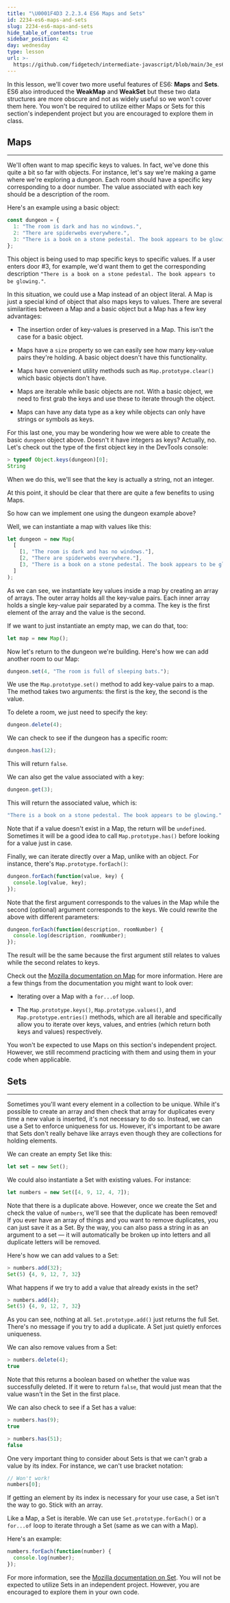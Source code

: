 ```yaml
---
title: "\U0001F4D3 2.2.3.4 ES6 Maps and Sets"
id: 2234-es6-maps-and-sets
slug: 2234-es6-maps-and-sets
hide_table_of_contents: true
sidebar_position: 42
day: wednesday
type: lesson
url: >-
  https://github.com/fidgetech/intermediate-javascript/blob/main/3e_es6_maps_and_sets.md
---
```


In this lesson, we'll cover two more useful features of ES6: **Maps** and **Sets**. ES6 also introduced the **WeakMap** and **WeakSet** but these two data structures are more obscure and not as widely useful so we won't cover them here. You won't be required to utilize either Maps or Sets for this section's independent project but you are encouraged to explore them in class.

## Maps
---

We'll often want to map specific keys to values. In fact, we've done this quite a bit so far with objects. For instance, let's say we're making a game where we're exploring a dungeon. Each room should have a specific key corresponding to a door number. The value associated with each key should be a description of the room.

Here's an example using a basic object:

```js
const dungeon = {
  1: "The room is dark and has no windows.",
  2: "There are spiderwebs everywhere.",
  3: "There is a book on a stone pedestal. The book appears to be glowing."
};
```

This object is being used to map specific keys to specific values. If a user enters door #3, for example, we'd want them to get the corresponding description `"There is a book on a stone pedestal. The book appears to be glowing."`.

In this situation, we could use a Map instead of an object literal. A Map is just a special kind of object that also maps keys to values. There are several similarities between a Map and a basic object but a Map has a few key advantages:

* The insertion order of key-values is preserved in a Map. This isn't the case for a basic object.

* Maps have a `size` property so we can easily see how many key-value pairs they're holding. A basic object doesn't have this functionality.

* Maps have convenient utility methods such as `Map.prototype.clear()` which basic objects don't have.

* Maps are iterable while basic objects are not. With a basic object, we need to first grab the keys and use these to iterate through the object.

* Maps can have any data type as a key while objects can only have strings or symbols as keys. 

For this last one, you may be wondering how we were able to create the basic `dungeon` object above. Doesn't it have integers as keys? Actually, no. Let's check out the type of the first object key in the DevTools console:

```js
> typeof Object.keys(dungeon)[0];
String
```

When we do this, we'll see that the key is actually a string, not an integer.

At this point, it should be clear that there are quite a few benefits to using Maps.

So how can we implement one using the dungeon example above?

Well, we can instantiate a map with values like this:

```js
let dungeon = new Map(
  [
    [1, "The room is dark and has no windows."],
    [2, "There are spiderwebs everywhere."],
    [3, "There is a book on a stone pedestal. The book appears to be glowing."]
  ]
);
```

As we can see, we instantiate key values inside a map by creating an array of arrays. The outer array holds all the key-value pairs. Each inner array holds a single key-value pair separated by a comma. The key is the first element of the array and the value is the second.

If we want to just instantiate an empty map, we can do that, too:

```js
let map = new Map();
```

Now let's return to the dungeon we're building. Here's how we can add another room to our Map:

```js
dungeon.set(4, "The room is full of sleeping bats.");
```

We use the `Map.prototype.set()` method to add key-value pairs to a map. The method takes two arguments: the first is the key, the second is the value.

To delete a room, we just need to specify the key:

```js
dungeon.delete(4);
```

We can check to see if the dungeon has a specific room:

```js
dungeon.has(12);
```

This will return `false`.

We can also get the value associated with a key:

```js
dungeon.get(3);
```

This will return the associated value, which is:

```js
"There is a book on a stone pedestal. The book appears to be glowing."
```

Note that if a value doesn't exist in a Map, the return will be `undefined`. Sometimes it will be a good idea to call `Map.prototype.has()` before looking for a value just in case.

Finally, we can iterate directly over a Map, unlike with an object. For instance, there's `Map.prototype.forEach()`:

```js
dungeon.forEach(function(value, key) {
  console.log(value, key);
});
```

Note that the first argument corresponds to the values in the Map while the second (optional) argument corresponds to the keys. We could rewrite the above with different parameters:

```js
dungeon.forEach(function(description, roomNumber) {
  console.log(description, roomNumber);
});
```

The result will be the same because the first argument still relates to values while the second relates to keys.

Check out the [Mozilla documentation on Map](https://developer.mozilla.org/en-US/docs/Web/JavaScript/Reference/Global_Objects/Map) for more information. Here are a few things from the documentation you might want to look over:

* Iterating over a Map with a `for...of` loop.

* The `Map.prototype.keys()`, `Map.prototype.values()`, and `Map.prototype.entries()` methods, which are all iterable and specifically allow you to iterate over keys, values, and entries (which return both keys and values) respectively.

You won't be expected to use Maps on this section's independent project. However, we still recommend practicing with them and using them in your code when applicable.

## Sets
---

Sometimes you'll want every element in a collection to be unique. While it's possible to create an array and then check that array for duplicates every time a new value is inserted, it's not necessary to do so. Instead, we can use a Set to enforce uniqueness for us. However, it's important to be aware that Sets don't really behave like arrays even though they are collections for holding elements.

We can create an empty Set like this:

```js
let set = new Set();
```

We could also instantiate a Set with existing values. For instance:

```js
let numbers = new Set([4, 9, 12, 4, 7]);
```

Note that there is a duplicate above. However, once we create the Set and check the value of `numbers`, we'll see that the duplicate has been removed! If you ever have an array of things and you want to remove duplicates, you can just save it as a Set. By the way, you can also pass a string in as an argument to a set — it will automatically be broken up into letters and all duplicate letters will be removed.

Here's how we can add values to a Set:

```js
> numbers.add(32);
Set(5) {4, 9, 12, 7, 32}
```

What happens if we try to add a value that already exists in the set?

```js
> numbers.add(4);
Set(5) {4, 9, 12, 7, 32}
```

As you can see, nothing at all. `Set.prototype.add()` just returns the full Set. There's no message if you try to add a duplicate. A Set just quietly enforces uniqueness.

We can also remove values from a Set:

```js
> numbers.delete(4);
true
```

Note that this returns a boolean based on whether the value was successfully deleted. If it were to return `false`, that would just mean that the value wasn't in the Set in the first place.

We can also check to see if a Set has a value:

```js
> numbers.has(9);
true
```

```js
> numbers.has(51);
false
```

One very important thing to consider about Sets is that we can't grab a value by its index. For instance, we can't use bracket notation:

```js
// Won't work!
numbers[0];
```

If getting an element by its index is necessary for your use case, a Set isn't the way to go. Stick with an array.

Like a Map, a Set is iterable. We can use `Set.prototype.forEach()` or a `for...of` loop to iterate through a Set (same as we can with a Map).

Here's an example:

```js
numbers.forEach(function(number) {
  console.log(number);
});
```

For more information, see the [Mozilla documentation on Set](https://developer.mozilla.org/en-US/docs/Web/JavaScript/Reference/Global_Objects/Set). You will not be expected to utilize Sets in an independent project. However, you are encouraged to explore them in your own code.
